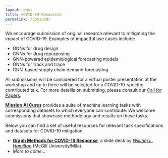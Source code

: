 ```yaml
---
layout: post
title: COVID-19 Resources
permalink: /covid19/
---
```


We encourage submission of original research relevant to mitigating the impact of COVID-19. Examples of impactful use cases include: 

- GNNs for drug design
- GNNs for drug repurposing
- GNN-powered epidemiological forecasting models
- GNNs for track and trace
- GNN-based supply chain demand forecasting 

All submissions will be considered for a virtual poster presentation at the workshop and up to three will be selected for a COVID-19-specific contributed talk. For more detaills on submitting, please consult our [Call for Papers](/cfp/).

[**Mission AI Cures**](https://www.aicures.mit.edu/) provides a suite of machine learning tasks with corresponding datasets to which everyone can contribute. We welcome submissions that showcase methodology and results on these tasks. 

Below you can find a set of useful resources for relevant task specifications and datasets for COVID-19 mitigation. 

- [**Graph Methods for COVID-19 Response**](files/graphs-against-covid.pdf), a slide deck by [*William L. Hamilton*](https://williamleif.github.io/) (McGill University/Mila).
- *More to come...* 
